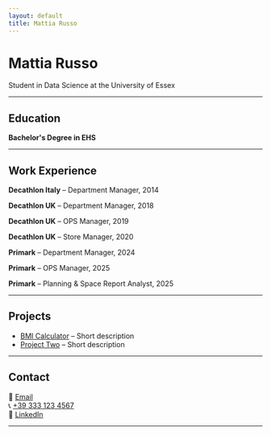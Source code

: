 ```yaml
---
layout: default
title: Mattia Russo
---
```


# Mattia Russo  
Student in Data Science at the University of Essex

---

## Education

**Bachelor's Degree in EHS**

---

## Work Experience

**Decathlon Italy** – Department Manager, 2014  

**Decathlon UK** – Department Manager, 2018  

**Decathlon UK** – OPS Manager, 2019  

**Decathlon UK** – Store Manager, 2020  

**Primark** – Department Manager, 2024  

**Primark** – OPS Manager, 2025  

**Primark** – Planning & Space Report Analyst, 2025

---

## Projects

- [BMI Calculator]() – Short description  
- [Project Two]() – Short description  

---

## Contact

📧 [Email](mailto:mattia.russo@email.com)  
📞 [+39 333 123 4567](tel:+393331234567)  
💼 [LinkedIn](https://www.linkedin.com/in/mattia-russo/)

---

